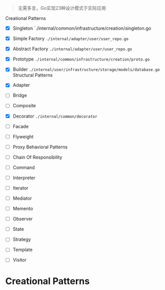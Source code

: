 
> 无需多言，Go实现23种设计模式于实际应用

Creational Patterns
- [x] Singleton `./internal/common/infrastructure/creation/singleton.go
- [x] Simple Factory  `./internal/adapter/user/user_repo.go`
- [x] Abstract Factory `./internal/adapter/user/user_repo.go`
- [x] Prototype `./internal/common/infrastructure/creation/proto.go`
- [x] Builder  `./internal/user/infrastructure/storage/models/database.go`
  Structural Patterns
- [x] Adapter
- [ ] Bridge
- [ ] Composite
- [x] Decorator  `./internal/common/decorator`
- [ ] Facade
- [ ] Flyweight
- [ ] Proxy
  Behavioral Patterns
- [ ] Chain Of Responsibility
- [ ] Command
- [ ] Interpreter
- [ ] Iterator
- [ ] Mediator
- [ ] Memento
- [ ] Observer
- [ ] State
- [ ] Strategy
- [ ] Template
- [ ] Visitor


# Creational Patterns


> 